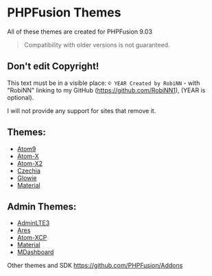 # PHPFusion Themes
All of these themes are created for PHPFusion 9.03
> Compatibility with older versions is not guaranteed.

## Don't edit Copyright!
This text must be in a visible place: `© YEAR Created by RobiNN` - with "RobiNN" linking to my GitHub (https://github.com/RobiNN1), (YEAR is optional).

I will not provide any support for sites that remove it.

## Themes:
- [Atom9](themes/Atom9)
- [Atom-X](themes/Atom-X)
- [Atom-X2](themes/Atom-X2)
- [Czechia](themes/Czechia)
- [Glowie](themes/Glowie)
- [Material](themes/Material)

## Admin Themes:
- [AdminLTE3](admin_themes/AdminLTE3)
- [Ares](admin_themes/Ares)
- [Atom-XCP](admin_themes/Atom-XCP)
- [Material](admin_themes/Material)
- [MDashboard](admin_themes/MDashboard)

Other themes and SDK https://github.com/PHPFusion/Addons

<!-- Don't copy my code! -->
